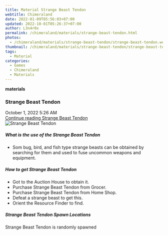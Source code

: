 ```yaml
---
title: Material Strange Beast Tendon
webtitle: Chimeraland
date: 2022-01-09T05:56:03+07:00
updated: 2022-10-01T05:26:37+07:00
author: L3n4r0x
permalink: /chimeraland/materials/strange-beast-tendon.html
photos:
  - /chimeraland/materials/strange-beast-tendon/strange-beast-tendon.webp
thumbnail: /chimeraland/materials/strange-beast-tendon/strange-beast-tendon.webp
tags:
  - Material
categories:
  - Games
  - Chimeraland
  - Materials
---
```


<section id="bootstrap-wrapper">
  <link
    rel="stylesheet"
    href="https://cdn.statically.io/gh/dimaslanjaka/Web-Manajemen/40ac3225/css/bootstrap-4.5-wrapper.css"
  />
  <div
    class="row g-0 border rounded overflow-hidden flex-md-row mb-4 shadow-sm position-relative"
  >
    <div class="col p-4 d-flex flex-column position-static">
      <strong class="d-inline-block mb-2 text-success">materials</strong>
      <h3 class="mb-0">Strange Beast Tendon</h3>
      <div class="mb-1 text-muted">October 1, 2022 5:26 AM</div>
      <a href="#" class="stretched-link d-none"
        >Continue reading Strange Beast Tendon</a
      >
    </div>
    <div class="col-auto d-none d-lg-block">
      <img
        src="/chimeraland/materials/strange-beast-tendon/strange-beast-tendon.webp"
        alt="Strange Beast Tendon"
      />
    </div>
  </div>
  <div class="row">
    <div class="col-lg-6 col-12 mb-2">
      <div class="card">
        <div class="card-body">
          <h5 class="card-title">
            What is the use of the Strange Beast Tendon
          </h5>
          <div class="card-text">
            <ul>
              <li>
                Som bug, bird, and fish type strange beasts can be obtained by
                searching for them and used to fuse uncommon weapons and
                equipment.
              </li>
            </ul>
          </div>
        </div>
      </div>
    </div>
    <div class="col-lg-6 col-12 mb-2">
      <div class="card">
        <div class="card-body">
          <h5 class="card-title">How to get Strange Beast Tendon</h5>
          <div class="card-text">
            <ul>
              <li>Got to the Auction House to obtain it.</li>
              <li>Purchase Strange Beast Tendon from Grocer.</li>
              <li>Purchase Strange Beast Tendon from Home Shop.</li>
              <li>Defeat a strange beast to get this.</li>
              <li>Orient the Resource Finder to find.</li>
            </ul>
          </div>
        </div>
      </div>
    </div>
    <div class="col-12 mb-2">
      <h5>Strange Beast Tendon Spawn Locations</h5>
      <p>Strange Beast Tendon is randomly spawned</p>
    </div>
  </div>
</section>